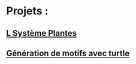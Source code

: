 # Projets :

## [L Système Plantes](../../../plantes/blob/main/README.md)

## [Génération de motifs avec turtle](../../../motifs/blob/main/README.md)
